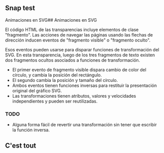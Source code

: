 
## Snap test

Animaciones en SVG## Animaciones en SVG

El código HTML de las transparencias incluye elementos de clase "fragmento". Las acciones de navegar las páginas usando las flechas de dirección inducen eventos de "fragmento visible" o "fragmento oculto".

Esos eventos pueden usarse para disparar funciones de transformación del SVG. En esta transparencia, luego de los tres fragmentos de texto existen dos fragmentos ocultos asociados a funciones de transformación. 

* El primer evento de fragmento visible dispara cambio de color del círculo, y cambia la posición del rectángulo.
* El segundo cambia la posición y tamaño del círculo.
* Ambos eventos tienen funciones inversas para restituir la presentación original del gráfico SVG.
* Las transformaciones tienen atributos, valores y velocidades independientes y pueden ser reutilizadas.

### TODO

* Alguna forma fácil de revertir una transformación sin tener que escribir la función inversa.


## C'est tout
